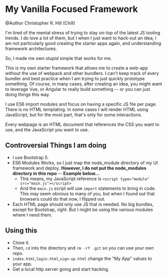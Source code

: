 # My Vanilla Focused Framework

@Author Christopher R. Hill (Chill)

I'm tired of the mental stress of trying to stay on-top of the latest JS tooling trends.
I do love a lot of them, but I when I just want to hack-out an idea, I am not particularly good creating the starter apps again, and understanding framework architectures.

So, I made me own *stupid* simple that works for me.

This is my own starter framework that allows me to create a web-app without the use 
of webpack and other bundlers.  I can't keep track of every bundler and best practice when I am trying to just quickly prototype something.  Of course, in many cases, after creating an idea, you might want to leverage Vue, or Angular to really build something -- or you can just doing things this way.

I use ES6 import modules and focus on having a specific JS file per page. 
There is no HTML templating. In some cases I will render HTML using JavaScript, but for the most part, that's only for some interactions. 

Every webpage is an HTML document that references the CSS you want to use, and the JavaScript you want to use. 

## Controversial Things I am doing
* I use Bootstrap 5.
* ES6 Modules Works, so I just map the node_module directory of my UI framework and deploy. **However, I do not put the node_modules directory in this repo** -- **Example below...**
	* This means, my JavaScript reference is `<script type="module" src="main.js"></script>`
	* And the `main.js` script will use `import` statements to bring in code.  This may seem obvious to many of you, but when I found out that browsers could do that now, I flipped out.
* Each HTML page should only use JS that is needed.  No big bundles, except for Bootstrap, right.  But I might be using the various modules where I need them. 

## Using this
* Clone it.
* Then, `cd` into the directory and `rm -rf .git` so you can use your own repo.
* `index.html`,`login.html`,`sign-up.html` change the "My App" values to your app.
* Get a local http server going and start hacking. 




